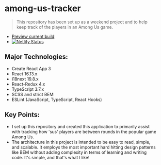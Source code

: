 # among-us-tracker
> This repository has been set up as a weekend project and to help keep track of the players in an Among Us game.

- [Preview current build](https://www.amongustracker.co.uk/)
- [![Netlify Status](https://api.netlify.com/api/v1/badges/1d42fb68-3529-4166-b987-f8d4bcf881cd/deploy-status)](https://app.netlify.com/sites/dreamy-fermat-5bfb01/deploys)

## Major Technologies:
<ul>
    <li>
      Create React App 3
    </li>
    <li>
        React 16.13.x
    </li>
    <li>
        i18next 19.8.x
    </li>
    <li>
      React-Redux 4.x
    </li>
    <li>
        TypeScript 3.7.x
    </li>
    <li>
        SCSS and strict BEM
    </li>
    <li>
        ESLint (JavaScript, TypeScript, React Hooks)
    </li>
</ul>

## Key Points:
<ul>
  <li>I set up this repository and created this application to primarily assist with tracking how 'sus' players are between rounds in the popular game Among Us.
  </li>
  <li>
    The architecture in this project is intended to be easy to read, simple, and scalable. It employs the most important hard hitting design patterns like BEM without adding complexity in terms of learning and writing code. It's simple, and that's what I like!
  </li>
</ul>
